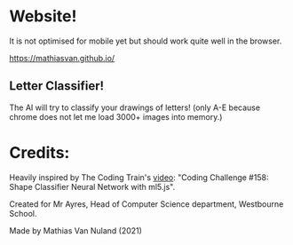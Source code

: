 # Website!

It is not optimised for mobile yet but should work quite well in the browser.

https://mathiasvan.github.io/

## Letter Classifier!

The AI will try to classify your drawings of letters! (only A-E because chrome does not let me load 3000+ images into memory.)

# Credits:

Heavily inspired by The Coding Train's [video](https://www.youtube.com/watch?v=3MqJzMvHE3E&tf): "Coding Challenge #158: Shape Classifier Neural Network with ml5.js".

Created for Mr Ayres, Head of Computer Science department, Westbourne School.

Made by Mathias Van Nuland (2021)
